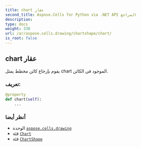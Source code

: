 ```yaml
---
title: chart عقار
second_title: Aspose.Cells for Python via .NET API المراجع
description:
type: docs
weight: 330
url: /ar/aspose.cells.drawing/chartshape/chart/
is_root: false
---
```

##  chart عقار

يقوم بإرجاع كائن مخطط يمثل chart الموجود في الكائن.
###  تعريف:
```python
@property
def chart(self):
    ...
```

###  أنظر أيضا
* الوحدة [`aspose.cells.drawing`](../../)
* فئة [`Chart`](/cells/python-net/ar/aspose.cells.charts/chart)
* فئة [`ChartShape`](/cells/python-net/ar/aspose.cells.drawing/chartshape)
